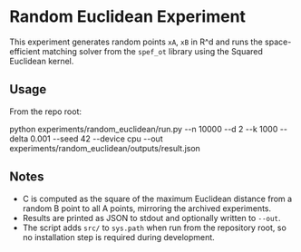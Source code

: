 Random Euclidean Experiment
===========================

This experiment generates random points `xA`, `xB` in R^d and runs the
space-efficient matching solver from the `spef_ot` library using the
Squared Euclidean kernel.

Usage
-----

From the repo root:

  python experiments/random_euclidean/run.py --n 10000 --d 2 --k 1000 --delta 0.001 --seed 42 --device cpu --out experiments/random_euclidean/outputs/result.json

Notes
-----
- C is computed as the square of the maximum Euclidean distance from a random
  B point to all A points, mirroring the archived experiments.
- Results are printed as JSON to stdout and optionally written to `--out`.
- The script adds `src/` to `sys.path` when run from the repository root,
  so no installation step is required during development.

